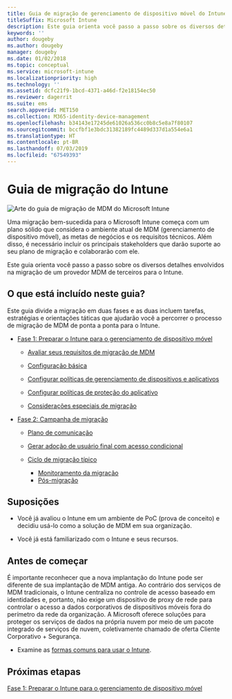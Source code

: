 ```yaml
---
title: Guia de migração de gerenciamento de dispositivo móvel do Intune
titleSuffix: Microsoft Intune
description: Este guia orienta você passo a passo sobre os diversos detalhes envolvidos na migração de um provedor MDM de terceiros para o Microsoft Intune.
keywords: ''
author: dougeby
ms.author: dougeby
manager: dougeby
ms.date: 01/02/2018
ms.topic: conceptual
ms.service: microsoft-intune
ms.localizationpriority: high
ms.technology: ''
ms.assetid: dcfc21f9-1bcd-4371-a46d-f2e18154ec50
ms.reviewer: dagerrit
ms.suite: ems
search.appverid: MET150
ms.collection: M365-identity-device-management
ms.openlocfilehash: b34143e17245de61026a536cc0b8c5e8a7f80107
ms.sourcegitcommit: bccfbf1e3bdc31382189fc4489d337d1a554e6a1
ms.translationtype: HT
ms.contentlocale: pt-BR
ms.lasthandoff: 07/03/2019
ms.locfileid: "67549393"
---
```

# <a name="intune-migration-guide"></a>Guia de migração do Intune

![Arte do guia de migração de MDM do Microsoft Intune](./media/MDM-migration-guide-art.PNG)

Uma migração bem-sucedida para o Microsoft Intune começa com um plano sólido que considera o ambiente atual de MDM (gerenciamento de dispositivo móvel), as metas de negócios e os requisitos técnicos. Além disso, é necessário incluir os principais stakeholders que darão suporte ao seu plano de migração e colaborarão com ele.

Este guia orienta você passo a passo sobre os diversos detalhes envolvidos na migração de um provedor MDM de terceiros para o Intune.

## <a name="whats-included-in-this-guide"></a>O que está incluído neste guia?

Este guia divide a migração em duas fases e as duas incluem tarefas, estratégias e orientações táticas que ajudarão você a percorrer o processo de migração de MDM de ponta a ponta para o Intune.

- [Fase 1: Preparar o Intune para o gerenciamento de dispositivo móvel](migration-guide-prepare.md)

    - [Avaliar seus requisitos de migração de MDM](migration-guide-prepare.md#assess-mdm-requirements)

    - [Configuração básica](migration-guide-setup.md)

    - [Configurar políticas de gerenciamento de dispositivos e aplicativos](migration-guide-configure-policies.md)

    - [Configurar políticas de proteção do aplicativo](migration-guide-app-protection-policies.md)

    - [Considerações especiais de migração](migration-guide-considerations.md)

- [Fase 2: Campanha de migração](migration-guide-campaign.md)

    - [Plano de comunicação](migration-guide-communication-plan.md)

    - [Gerar adoção de usuário final com acesso condicional](migration-guide-drive-adoption.md)

    - [Ciclo de migração típico](migration-guide-cycle.md)
        - [Monitoramento da migração](migration-guide-cycle.md#monitoring-migration)
        - [Pós-migração](migration-guide-cycle.md#post-migration)

## <a name="assumptions"></a>Suposições

- Você já avaliou o Intune em um ambiente de PoC (prova de conceito) e decidiu usá-lo como a solução de MDM em sua organização.

- Você já está familiarizado com o Intune e seus recursos.

## <a name="before-you-begin"></a>Antes de começar

É importante reconhecer que a nova implantação do Intune pode ser diferente de sua implantação de MDM antiga. Ao contrário dos serviços de MDM tradicionais, o Intune centraliza no controle de acesso baseado em identidades e, portanto, não exige um dispositivo de proxy de rede para controlar o acesso a dados corporativos de dispositivos móveis fora do perímetro da rede da organização. A Microsoft oferece soluções para proteger os serviços de dados na própria nuvem por meio de um pacote integrado de serviços de nuvem, coletivamente chamado de oferta Cliente Corporativo + Segurança.

- Examine as [formas comuns para usar o Intune](common-scenarios.md).

## <a name="next-steps"></a>Próximas etapas

[Fase 1: Preparar o Intune para o gerenciamento de dispositivo móvel](migration-guide-prepare.md)

